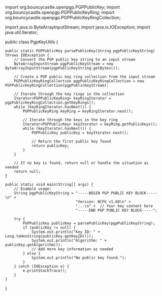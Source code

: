 import org.bouncycastle.openpgp.PGPPublicKey;
import org.bouncycastle.openpgp.PGPPublicKeyRing;
import org.bouncycastle.openpgp.PGPPublicKeyRingCollection;

import java.io.ByteArrayInputStream;
import java.io.IOException;
import java.util.Iterator;

public class PgpKeyUtils {

    public static PGPPublicKey parsePublicKey(String pgpPublicKeyString) throws IOException {
        // Convert the PGP public key string to an input stream
        ByteArrayInputStream pgpPublicKeyStream = new ByteArrayInputStream(pgpPublicKeyString.getBytes());

        // Create a PGP public key ring collection from the input stream
        PGPPublicKeyRingCollection pgpPublicKeyRingCollection = new PGPPublicKeyRingCollection(pgpPublicKeyStream);

        // Iterate through the key rings in the collection
        Iterator<PGPPublicKeyRing> keyRingIterator = pgpPublicKeyRingCollection.getKeyRings();
        while (keyRingIterator.hasNext()) {
            PGPPublicKeyRing keyRing = keyRingIterator.next();

            // Iterate through the keys in the key ring
            Iterator<PGPPublicKey> keyIterator = keyRing.getPublicKeys();
            while (keyIterator.hasNext()) {
                PGPPublicKey publicKey = keyIterator.next();

                // Return the first public key found
                return publicKey;
            }
        }

        // If no key is found, return null or handle the situation as needed
        return null;
    }

    public static void main(String[] args) {
        // Example usage:
        String pgpPublicKeyString = "-----BEGIN PGP PUBLIC KEY BLOCK-----\n" +
                                    "Version: BCPG v1.68\n" +
                                    "...\n" +  // Your key content here
                                    "-----END PGP PUBLIC KEY BLOCK-----";

        try {
            PGPPublicKey publicKey = parsePublicKey(pgpPublicKeyString);
            if (publicKey != null) {
                System.out.println("Key ID: " + Long.toHexString(publicKey.getKeyID()));
                System.out.println("Algorithm: " + publicKey.getAlgorithm());
                // Add more key information as needed
            } else {
                System.out.println("No public key found.");
            }
        } catch (IOException e) {
            e.printStackTrace();
        }
    }
}
